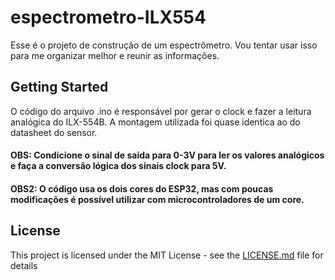 # espectrometro-ILX554


Esse é o projeto de construção de um espectrômetro.
Vou tentar usar isso para me organizar melhor e reunir as informações.

## Getting Started

O código do arquivo .ino é responsável por gerar o clock e fazer a leitura analógica do ILX-554B. A montagem utilizada foi quase identica ao do datasheet do sensor.


#### OBS: Condicione o sinal de saida para 0-3V para ler os valores analógicos e faça a conversão lógica dos sinais clock para 5V.
#### OBS2: O código usa os dois cores do ESP32, mas com poucas modificações é possível utilizar com microcontroladores de um core.

 
## License

This project is licensed under the MIT License - see the [LICENSE.md](LICENSE.md) file for details


